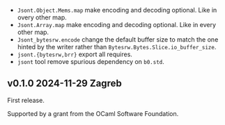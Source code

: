 
- `Jsont.Object.Mems.map` make encoding and decoding optional. Like
   in overy other map.
- `Jsont.Array.map` make encoding and decoding optional. Like
   in every other map.
- `Jsont_bytesrw.encode` change the default buffer size
  to match the one hinted by the writer rather than
  `Bytesrw.Bytes.Slice.io_buffer_size`.
- `jsont.{bytesrw,brr}` export all requires.
- `jsont` tool remove spurious dependency on `b0.std`.

v0.1.0 2024-11-29 Zagreb
------------------------

First release.

Supported by a grant from the OCaml Software Foundation.
